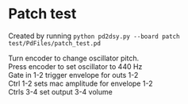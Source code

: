 # Patch test  
Created by running ```python pd2dsy.py --board patch test/PdFiles/patch_test.pd```
  
Turn encoder to change oscillator pitch.  
Press encoder to set oscillator to 440 Hz  
Gate in 1-2 trigger envelope for outs 1-2  
Ctrl 1-2 sets mac amplitude for envelope 1-2  
Ctrls 3-4 set output 3-4 volume  

